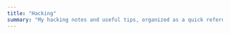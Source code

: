 ```yaml
---
title: "Hacking"
summary: "My hacking notes and useful tips, organized as a quick reference to help me during CTFs and practice sessions."
---
```


<style>
    .post-entry {
        transition: transform 0.3s ease;
    }
    .post-entry:hover {
        transform: scale(1.05);
    }


.post-entry:nth-last-child(1) {
    background: #f0e6d2 linear-gradient(45deg, #ccc 2px, transparent 0) no-repeat top left;
    color: #333;
    opacity: 0.6;
    cursor: not-allowed;
    pointer-events: none;
}

.dark .post-entry:nth-last-child(1) {
    background: #c2bcb6ff linear-gradient(45deg, #555 2px, transparent 0) no-repeat top left;
    color: #d0d4dc;
}


</style>

